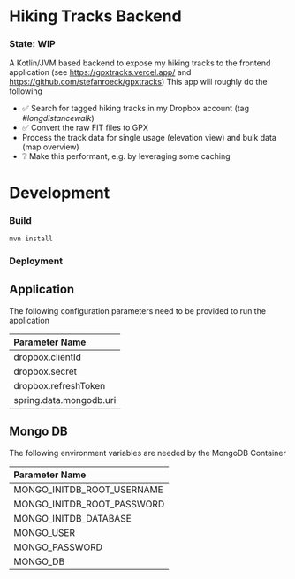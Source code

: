 # Hiking Tracks Backend

### State: WIP

A Kotlin/JVM based backend to expose my hiking tracks to the frontend application (see https://gpxtracks.vercel.app/
and https://github.com/stefanroeck/gpxtracks)
This app will roughly do the following

- :white_check_mark: Search for tagged hiking tracks in my Dropbox account (tag *#longdistancewalk*)
- :white_check_mark: Convert the raw FIT files to GPX
- Process the track data for single usage (elevation view) and bulk data (map overview)
- :grey_question: Make this performant, e.g. by leveraging some caching

# Development

### Build

`mvn install`

### Deployment

## Application

The following configuration parameters need to be provided to run the application

| Parameter Name          |
|:------------------------|
| dropbox.clientId        |
| dropbox.secret          |
| dropbox.refreshToken    |
| spring.data.mongodb.uri |

## Mongo DB

The following environment variables are needed by the MongoDB Container

| Parameter Name             |
|:---------------------------|
| MONGO_INITDB_ROOT_USERNAME |
| MONGO_INITDB_ROOT_PASSWORD |
| MONGO_INITDB_DATABASE      |
| MONGO_USER                 |
| MONGO_PASSWORD             |
| MONGO_DB                   |
